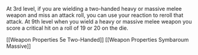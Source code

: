 At 3rd level, if you are wielding a two-handed heavy or massive melee weapon and miss an attack roll, you can use your reaction to reroll that attack.
At 9th level when you wield a heavy or massive melee weapon you score a critical hit on a roll of 19 or 20 on the die.

[[Weapon Properties 5e Two-Handed]]
[[Weapon Properties Symbaroum Massive]]